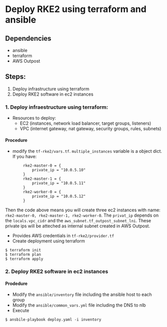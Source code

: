 # Deploy RKE2 using terraform and ansible

## Dependencies
- ansible
- terraform
- AWS Outpost

## Steps:
1. Deploy infrastructure using terraform
2. Deploy RKE2 software in ec2 instances

### 1. Deploy infraestructure using terraform:
- Resources to deploy:
  - EC2 (instances, network load balancer, target groups, listeners)
  - VPC (internet gateway, nat gateway, security groups, rules, subnets)

#### Procedure

- modify the `tf-rke2/vars.tf`. `multiple_instances` variable is a object dict. If you have:

```
        rke2-master-0 = {
            private_ip = "10.0.5.10"
        }
        rke2-master-1 = {
            private_ip = "10.0.5.11"
        }
        rke2-worker-0 = {
            private_ip = "10.0.5.12"
        }
```

Then the code above means you will create three ec2 instances with name: `rke2-master-0, rke2-master-1, rke2-worker-0`.  The `privat_ip` depends on the `locals.vpc_cidr` and the `aws_subnet.tf_outpost_subnet_lni`. These private ips will be atteched as internal subnet created in AWS Outpost.

- Provides AWS credentials in `tf-rke2/provider.tf`
- Create deployment using terraform

```
$ terraform init
$ terraform plan
$ terraform apply
```

### 2. Deploy RKE2 software in ec2 instances

#### Prodedure

- Modify the `ansible/inventory` file including the ansible host to each group
- Modify the `ansible/common_vars.yml` file including the DNS to nlb
- Execute

```
$ ansbile-playbook deploy.yaml -i inventory
```